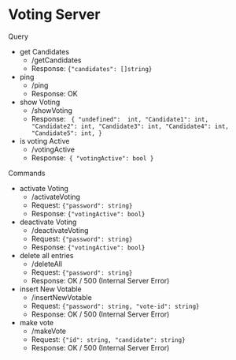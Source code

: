 # Voting Server

Query

- get Candidates
  - /getCandidates
  - Response: ```{"candidates": []string}```
- ping
  - /ping
  - Response: OK
- show Voting
  - /showVoting
  - Response: ``` {
      "undefined":  int,
      "Candidate1": int,
      "Candidate2": int,
      "Candidate3": int,
      "Candidate4": int,
      "Candidate5": int,
    }```
- is voting Active
  - /votingActive
  - Response:```
    {
      "votingActive": bool
    }```


Commands
- activate Voting
  - /activateVoting
  - Request: ```{"password": string}```
  - Response: ```{"votingActive": bool}```
- deactivate Voting
  - /deactivateVoting
  - Request: ```{"password": string}```
  - Response: ```{"votingActive": bool}```
- delete all entries
  - /deleteAll
  - Request: ```{"password": string}```
  - Response: OK / 500 (Internal Server Error)
- insert New Votable
  - /insertNewVotable
  - Request: ```{"password": string, "vote-id": string}```
  - Response: OK / 500 (Internal Server Error)
- make vote
  - /makeVote
  - Request: ```{"id": string, "candidate": string}```
  - Response: OK / 500 (Internal Server Error)
